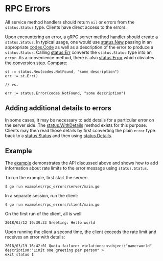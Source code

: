 # RPC Errors

All service method handlers should return `nil` or errors from the
`status.Status` type. Clients have direct access to the errors.

Upon encountering an error, a gRPC server method handler should create a
`status.Status`. In typical usage, one would use [status.New][new-status]
passing in an appropriate [codes.Code][code] as well as a description of the
error to produce a `status.Status`. Calling [status.Err][status-err] converts
the `status.Status` type into an `error`. As a convenience method, there is also
[status.Error][status-error] which obviates the conversion step. Compare:

```
st := status.New(codes.NotFound, "some description")
err := st.Err()

// vs.

err := status.Error(codes.NotFound, "some description")
```

## Adding additional details to errors

In some cases, it may be necessary to add details for a particular error on the
server side. The [status.WithDetails][with-details] method exists for this
purpose. Clients may then read those details by first converting the plain
`error` type back to a [status.Status][status] and then using
[status.Details][details].

## Example

The [example][example] demonstrates the API discussed above and shows how to add
information about rate limits to the error message using `status.Status`.

To run the example, first start the server:

```
$ go run examples/rpc_errors/server/main.go
```

In a separate session, run the client:

```
$ go run examples/rpc_errors/client/main.go
```

On the first run of the client, all is well:

```
2018/03/12 19:39:33 Greeting: Hello world
```

Upon running the client a second time, the client exceeds the rate limit and
receives an error with details:

```
2018/03/19 16:42:01 Quota failure: violations:<subject:"name:world" description:"Limit one greeting per person" >
exit status 1
```

[status]:       https://godoc.org/github.com/CloudmindsRobot/gmgo/grpc/status#Status
[new-status]:   https://godoc.org/github.com/CloudmindsRobot/gmgo/grpc/status#New
[code]:         https://godoc.org/github.com/CloudmindsRobot/gmgo/grpc/codes#Code
[with-details]: https://godoc.org/github.com/CloudmindsRobot/gmgo/grpc/internal/status#Status.WithDetails
[details]:      https://godoc.org/github.com/CloudmindsRobot/gmgo/grpc/internal/status#Status.Details
[status-err]:   https://godoc.org/github.com/CloudmindsRobot/gmgo/grpc/internal/status#Status.Err
[status-error]: https://godoc.org/github.com/CloudmindsRobot/gmgo/grpc/status#Error
[example]:      https://github.com/grpc/grpc-go/tree/master/examples/features/errors
